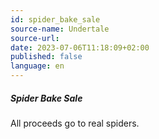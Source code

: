 ```yaml
---
id: spider_bake_sale
source-name: Undertale
source-url:
date: 2023-07-06T11:18:09+02:00
published: false
language: en
---
```


##### Spider Bake Sale

All proceeds go to real spiders.
